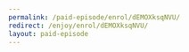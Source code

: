 ```yaml
---
permalink: /paid-episode/enrol/dEMOXksqNVU/
redirect: /enjoy/enrol/dEMOXksqNVU/
layout: paid-episode
---
```

